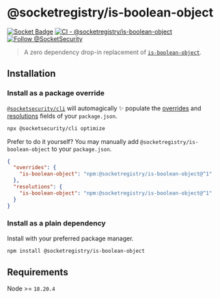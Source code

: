 # @socketregistry/is-boolean-object

[![Socket Badge](https://socket.dev/api/badge/npm/package/@socketregistry/is-boolean-object)](https://socket.dev/npm/package/@socketregistry/is-boolean-object)
[![CI - @socketregistry/is-boolean-object](https://github.com/SocketDev/socket-registry-js/actions/workflows/test.yml/badge.svg)](https://github.com/SocketDev/socket-registry-js/actions/workflows/test.yml)
[![Follow @SocketSecurity](https://img.shields.io/twitter/follow/SocketSecurity?style=social)](https://twitter.com/SocketSecurity)

> A zero dependency drop-in replacement of
> [`is-boolean-object`](https://www.npmjs.com/package/is-boolean-object).

## Installation

### Install as a package override

[`@socketsecurity/cli`](https://www.npmjs.com/package/@socketsecurity/cli) will
automagically :sparkles: populate the
[overrides](https://docs.npmjs.com/cli/v9/configuring-npm/package-json#overrides)
and [resolutions](https://yarnpkg.com/configuration/manifest#resolutions) fields
of your `package.json`.

```sh
npx @socketsecurity/cli optimize
```

Prefer to do it yourself? You may manually add
`@socketregistry/is-boolean-object` to your `package.json`.

```json
{
  "overrides": {
    "is-boolean-object": "npm:@socketregistry/is-boolean-object@^1"
  },
  "resolutions": {
    "is-boolean-object": "npm:@socketregistry/is-boolean-object@^1"
  }
}
```

### Install as a plain dependency

Install with your preferred package manager.

```sh
npm install @socketregistry/is-boolean-object
```

## Requirements

Node >= `18.20.4`
